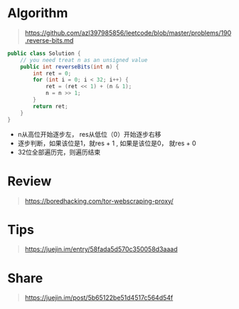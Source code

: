 # Algorithm
> https://github.com/azl397985856/leetcode/blob/master/problems/190.reverse-bits.md

```java
public class Solution {
    // you need treat n as an unsigned value
    public int reverseBits(int n) {
        int ret = 0;
		for (int i = 0; i < 32; i++) {
			ret = (ret << 1) + (n & 1);
			n = n >> 1;
		}
        return ret;
    }
}
```

* n从高位开始逐步左， res从低位（0）开始逐步右移
* 逐步判断，如果该位是1，就res + 1 , 如果是该位是0， 就res + 0
* 32位全部遍历完，则遍历结束

# Review
> https://boredhacking.com/tor-webscraping-proxy/


# Tips
> https://juejin.im/entry/58fada5d570c350058d3aaad

# Share
> https://juejin.im/post/5b65122be51d4517c564d54f
